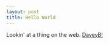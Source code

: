```yaml
---
layout: post
title: Hello World
---
```


Lookin' at a thing on the web. [DaveyB!](https://twitter.com/davidbenedic)
